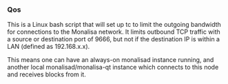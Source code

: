 ### Qos ###

This is a Linux bash script that will set up tc to limit the outgoing bandwidth for connections to the Monalisa network. It limits outbound TCP traffic with a source or destination port of 9666, but not if the destination IP is within a LAN (defined as 192.168.x.x).

This means one can have an always-on monalisad instance running, and another local monalisad/monalisa-qt instance which connects to this node and receives blocks from it.
